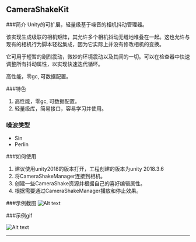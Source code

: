 ## CameraShakeKit ##
###简介
Unity的可扩展，轻量级基于噪音的相机抖动管理器。

该实现生成级联的相机矩阵，其允许多个相机抖动无缝地堆叠在一起。这也允许与现有的相机行为脚本轻松集成，因为它实际上并没有修改相机的变换。

它可用于短暂的剧烈震动，微妙的环境震动以及其间的一切。可以在检查器中快速调整所有抖动属性，以实现快速迭代循环。

高性能，零gc, 可数据配置。

###特色

1. 高性能，零gc, 可数据配置。
2. 轻量级库，简易接口，容易学习并使用。

### 噪波类型 
* Sin
* Perlin

###如何使用

1. 建议使用unity2018的版本打开，工程创建的版本为unity 2018.3.6
2. 将CameraShakeManager连接到相机。
3. 创建一些CameraShake资源并根据自己的喜好编辑属性。
4. 根据需要通过CameraShakeManager播放和停止效果。

###示例截图
![Alt text](http://i.imgur.com/SYmmdND.png "Unity Editor Screenshot")

###示例gif

![Alt text](http://i.imgur.com/0RRelTb.gif "Unity Editor GIF")


---
